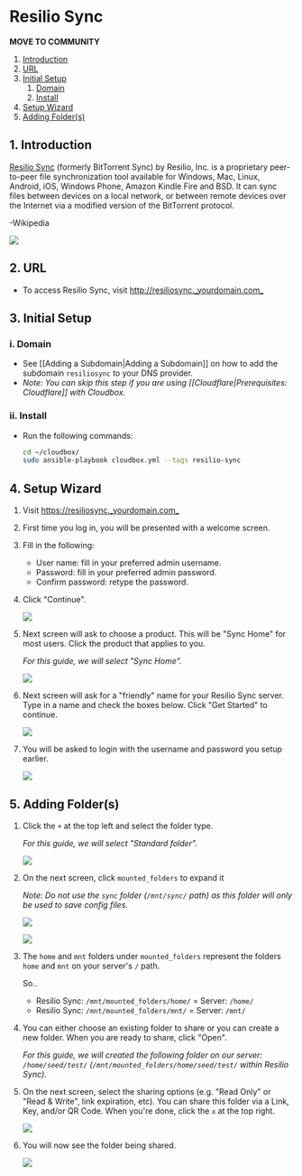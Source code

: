 # Resilio Sync

**MOVE TO COMMUNITY**

1. [Introduction](extras-resilio-sync.md#1-introduction)
2. [URL](extras-resilio-sync.md#2-url)
3. [Initial Setup](extras-resilio-sync.md#3-initial-setup)
   1. [Domain](extras-resilio-sync.md#i-domain)
   2. [Install](extras-resilio-sync.md#ii-install)
4. [Setup Wizard](extras-resilio-sync.md#4-setup-wizard)
5. [Adding Folder\(s\)](extras-resilio-sync.md#5-adding-folders)

## 1. Introduction

[Resilio Sync](https://www.resilio.com/individuals/) \(formerly BitTorrent Sync\) by Resilio, Inc. is a proprietary peer-to-peer file synchronization tool available for Windows, Mac, Linux, Android, iOS, Windows Phone, Amazon Kindle Fire and BSD. It can sync files between devices on a local network, or between remote devices over the Internet via a modified version of the BitTorrent protocol.

-Wikipedia

![](https://camo.githubusercontent.com/745c768935c59dcf6430437cf2fd000144bc4fd8/68747470733a2f2f692e696d6775722e636f6d2f74356c725650342e706e67)

## 2. URL

* To access Resilio Sync, visit [http://resiliosync.\_yourdomain.com\_](http://resiliosync._yourdomain.com_)

## 3. Initial Setup

### i. Domain

* See \[\[Adding a Subdomain\|Adding a Subdomain\]\] on how to add the subdomain `resiliosync` to your DNS provider.
* _Note: You can skip this step if you are using \[\[Cloudflare\|Prerequisites: Cloudflare\]\] with Cloudbox._

### ii. Install

* Run the following commands:

  ```bash
  cd ~/cloudbox/
  sudo ansible-playbook cloudbox.yml --tags resilio-sync
  ```

## 4. Setup Wizard

1. Visit [https://resiliosync.\_yourdomain.com\_](https://resiliosync._yourdomain.com_)
2. First time you log in, you will be presented with a welcome screen.
3. Fill in the following:
   * User name: fill in your preferred admin username.
   * Password: fill in your preferred admin password.
   * Confirm password: retype the password.
4. Click "Continue".

   ![](https://i.imgur.com/klEIhGQ.png)

5. Next screen will ask to choose a product. This will be "Sync Home" for most users. Click the product that applies to you.

   _For this guide, we will select "Sync Home"._

   ![](https://i.imgur.com/vZ0vG4m.png)

6. Next screen will ask for a "friendly" name for your Resilio Sync server. Type in a name and check the boxes below. Click "Get Started" to continue.

   ![](https://i.imgur.com/glH7nL1.png)

7. You will be asked to login with the username and password you setup earlier.

   ![](https://i.imgur.com/SRFQNEP.png)

## 5. Adding Folder\(s\)

1. Click the `+` at the top left and select the folder type.

   _For this guide, we will select "Standard folder"._

   ![](https://i.imgur.com/HS3ENBc.png)

2. On the next screen, click `mounted_folders` to expand it

   _Note: Do not use the `sync` folder \(`/mnt/sync/` path\) as this folder will only be used to save config files._

   ![](https://i.imgur.com/FUI8hA8.png)

   ![](https://i.imgur.com/ewuZ31k.png)

3. The `home` and `mnt` folders under `mounted_folders` represent the folders `home` and `mnt` on your server's `/` path.

   So..

   * Resilio Sync: `/mnt/mounted_folders/home/` = Server: `/home/`
   * Resilio Sync: `/mnt/mounted_folders/mnt/` = Server: `/mnt/`

4. You can either choose an existing folder to share or you can create a new folder. When you are ready to share, click "Open".

   _For this guide, we will created the following folder on our server: `/home/seed/test/` \(`/mnt/mounted_folders/home/seed/test/` within Resilio Sync\)._

5. On the next screen, select the sharing options \(e.g. "Read Only" or "Read & Write", link expiration, etc\). You can share this folder via a Link, Key, and/or QR Code. When you're done, click the `x` at the top right.

   ![](https://i.imgur.com/nIP6HoJ.png)

6. You will now see the folder being shared.

   ![](https://i.imgur.com/t5lrVP4.png)

